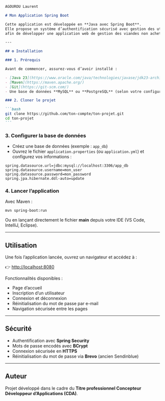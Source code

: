 ````markdown
AGOUROU Laurent

# Mon Application Spring Boot

Cette application est développée en **Java avec Spring Boot**.  
Elle propose un système d’authentification sécurisé avec gestion des utilisateurs, formulaires Thymeleaf, et base de données relationnelle.
afin de développer une application web de gestion des viandes non acheté pour les revendre aux employés de l'entreprise

---

## ⚙️ Installation

### 1. Prérequis

Avant de commencer, assurez-vous d’avoir installé :

- [Java 23](https://www.oracle.com/java/technologies/javase/jdk23-archive-downloads.html) ou version compatible
- [Maven](https://maven.apache.org/)
- [Git](https://git-scm.com/)
- Une base de données **MySQL** ou **PostgreSQL** (selon votre configuration)

### 2. Cloner le projet

```bash
git clone https://github.com/ton-compte/ton-projet.git
cd ton-projet
```
````

### 3. Configurer la base de données

- Créez une base de données (exemple : `app_db`)
- Ouvrez le fichier `application.properties` (ou `application.yml`) et configurez vos informations :

```properties
spring.datasource.url=jdbc:mysql://localhost:3306/app_db
spring.datasource.username=mon_user
spring.datasource.password=mon_password
spring.jpa.hibernate.ddl-auto=update
```

### 4. Lancer l’application

Avec Maven :

```bash
mvn spring-boot:run
```

Ou en lançant directement le fichier **main** depuis votre IDE (VS Code, IntelliJ, Eclipse).

---

## Utilisation

Une fois l’application lancée, ouvrez un navigateur et accédez à :

👉 [http://localhost:8080](http://localhost:8080)

Fonctionnalités disponibles :

- Page d’accueil
- Inscription d’un utilisateur
- Connexion et déconnexion
- Réinitialisation du mot de passe par e-mail
- Navigation sécurisée entre les pages

---

## Sécurité

- Authentification avec **Spring Security**
- Mots de passe encodés avec **BCrypt**
- Connexion sécurisée en **HTTPS**
- Réinitialisation du mot de passe via **Brevo** (ancien Sendinblue)

---

## Auteur

Projet développé dans le cadre du **Titre professionnel Concepteur Développeur d’Applications (CDA)**.

```

```
